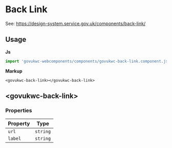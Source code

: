# Back Link

See: https://design-system.service.gov.uk/components/back-link/

## Usage

**Js**

```javascript
import 'govukwc-webcomponents/components/govukwc-back-link.component.js';
```

**Markup**

```markup
<govukwc-back-link></govukwc-back-link>
```



## &lt;govukwc-back-link&gt;


### Properties

| Property  |  Type     |
|-----------|-----------|
| `url` | `string` |
| `label` | `string` |





